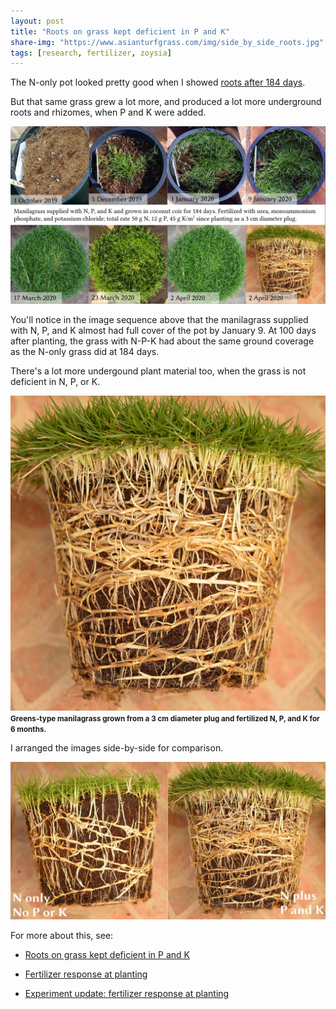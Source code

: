 ```yaml
---
layout: post
title: "Roots on grass kept deficient in P and K"
share-img: "https://www.asianturfgrass.com/img/side_by_side_roots.jpg"
tags: [research, fertilizer, zoysia]
---
```


The N-only pot looked pretty good when I showed [roots after 184 days](https://www.asianturfgrass.com/2020-04-03-roots-p-k-deficient-grass/). 

But that same grass grew a lot more, and produced a lot more underground roots and rhizomes, when P and K were added.

![sequence of photos showing greens-type manilagrass fertilized with N, P, and K](/img/manilagrass_npk_8_sequence.jpg)

You'll notice in the image sequence above that the manilagrass supplied with N, P, and K almost had full cover of the pot by January 9. At 100 days after planting, the grass with N-P-K had about the same ground coverage as the N-only grass did at 184 days.

There's a lot more undergound plant material too, when the grass is not deficient in N, P, or K.

![greens-type manilagrass](/img/roots_npk_2apr.jpg)
<small><strong>Greens-type manilagrass grown from a 3 cm diameter plug and fertilized N, P, and K for 6 months.</strong></small>

I arranged the images side-by-side for comparison.

![side by side pots of grass, roots from N only, and roots from N, P, and K](/img/side_by_side_roots.jpg)

For more about this, see:

* [Roots on grass kept deficient in P and K](https://www.asianturfgrass.com/2020-04-03-roots-p-k-deficient-grass/)

* [Fertilizer response at planting](https://www.asianturfgrass.com/2019-10-29-fertilizer-response-at-planting/)

* [Experiment update: fertilizer response at planting](https://www.asianturfgrass.com/2019-11-17-update-fertilizer-response-planting/)



